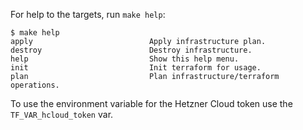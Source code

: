For help to the targets, run `make help`:
```
$ make help
apply                          Apply infrastructure plan.
destroy                        Destroy infrastructure.
help                           Show this help menu.
init                           Init terraform for usage.
plan                           Plan infrastructure/terraform operations.
```

To use the environment variable for the Hetzner Cloud token use the `TF_VAR_hcloud_token` var.
